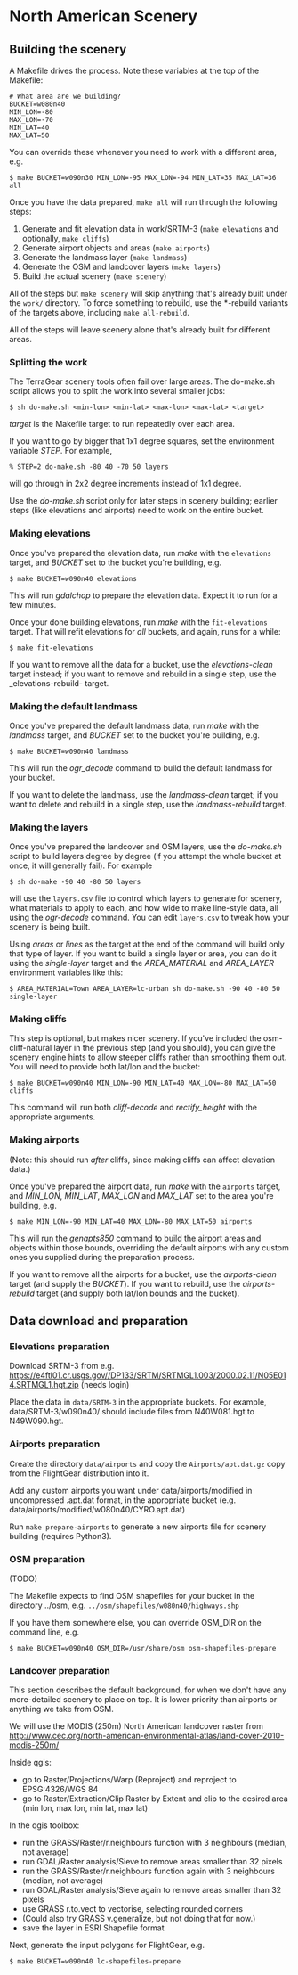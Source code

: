 North American Scenery
======================

## Building the scenery

A Makefile drives the process. Note these variables at the top of the Makefile:

```
# What area are we building?
BUCKET=w080n40
MIN_LON=-80
MAX_LON=-70
MIN_LAT=40
MAX_LAT=50
```

You can override these whenever you need to work with a different area, e.g.

```
$ make BUCKET=w090n30 MIN_LON=-95 MAX_LON=-94 MIN_LAT=35 MAX_LAT=36 all
```

Once you have the data prepared, ``make all`` will run through the following steps:

1. Generate and fit elevation data in work/SRTM-3 (``make elevations`` and optionally, ``make cliffs``)
2. Generate airport objects and areas (``make airports``)
3. Generate the landmass layer (``make landmass``)
4. Generate the OSM and landcover layers (``make layers``)
5. Build the actual scenery (``make scenery``)

All of the steps but ``make scenery`` will skip anything that's already built under the ``work/`` directory. To force something to rebuild, use the *-rebuild variants of the targets above, including ``make all-rebuild``.

All of the steps will leave scenery alone that's already built for different areas.

### Splitting the work

The TerraGear scenery tools often fail over large areas. The do-make.sh script allows you to split the work into several smaller jobs:

```
$ sh do-make.sh <min-lon> <min-lat> <max-lon> <max-lat> <target>
```

_target_ is the Makefile target to run repeatedly over each area.

If you want to go by bigger that 1x1 degree squares, set the environment variable _STEP_. For example,

```
% STEP=2 do-make.sh -80 40 -70 50 layers
```

will go through in 2x2 degree increments instead of 1x1 degree.

Use the _do-make.sh_ script only for later steps in scenery building; earlier steps (like elevations and airports) need to work on the entire bucket.


### Making elevations

Once you've prepared the elevation data, run _make_ with the ``elevations`` target, and _BUCKET_ set to the bucket you're building, e.g.

```
$ make BUCKET=w090n40 elevations
```

This will run _gdalchop_ to prepare the elevation data. Expect it to run for a few minutes.

Once your done building elevations, run _make_ with the ``fit-elevations`` target. That will refit elevations for *all* buckets, and again, runs for a while:

```
$ make fit-elevations
```

If you want to remove all the data for a bucket, use the _elevations-clean_ target instead; if you want to remove and rebuild in a single step, use the _elevations-rebuild- target.


### Making the default landmass

Once you've prepared the default landmass data, run _make_ with the _landmass_ target, and _BUCKET_ set to the bucket you're building, e.g.

```
$ make BUCKET=w090n40 landmass
```

This will run the _ogr\_decode_ command to build the default landmass for your bucket.

If you want to delete the landmass, use the _landmass-clean_ target; if you want to delete and rebuild in a single step, use the _landmass-rebuild_ target.

### Making the layers

Once you've prepared the landcover and OSM layers, use the _do-make.sh_ script to build layers degree by degree (if you attempt the whole bucket at once, it will generally fail). For example

```
$ sh do-make -90 40 -80 50 layers
```

will use the ``layers.csv`` file to control which layers to generate for scenery, what materials to apply to each, and how wide to make line-style data, all using the _ogr-decode_ command. You can edit ``layers.csv`` to tweak how your scenery is being built.

Using _areas_ or _lines_ as the target at the end of the command will build only that type of layer. If you want to build a single layer or area, you can do it using the _single-layer_ target and the _AREA\_MATERIAL_ and _AREA\_LAYER_ environment variables like this:

```
$ AREA_MATERIAL=Town AREA_LAYER=lc-urban sh do-make.sh -90 40 -80 50 single-layer
```

### Making cliffs

This step is optional, but makes nicer scenery. If you've included the osm-cliff-natural layer in the previous step (and you should), you can give the scenery engine hints to allow steeper cliffs rather than smoothing them out. You will need to provide both lat/lon and the bucket:

```
$ make BUCKET=w090n40 MIN_LON=-90 MIN_LAT=40 MAX_LON=-80 MAX_LAT=50 cliffs
```

This command will run both _cliff-decode_ and _rectify\_height_ with the appropriate arguments.

### Making airports

(Note: this should run _after_ cliffs, since making cliffs can affect elevation data.)

Once you've prepared the airport data, run _make_ with the ``airports`` target, and _MIN\_LON_, _MIN\_LAT_, _MAX\_LON_ and _MAX\_LAT_ set to the area you're building, e.g.

```
$ make MIN_LON=-90 MIN_LAT=40 MAX_LON=-80 MAX_LAT=50 airports
```

This will run the _genapts850_ command to build the airport areas and objects within those bounds, overriding the default airports with any custom ones you supplied during the preparation process.

If you want to remove all the airports for a bucket, use the _airports-clean_ target (and supply the _BUCKET_). If you want to rebuild, use the _airports-rebuild_ target (and supply both lat/lon bounds and the bucket).


## Data download and preparation

### Elevations preparation

Download SRTM-3 from e.g. https://e4ftl01.cr.usgs.gov//DP133/SRTM/SRTMGL1.003/2000.02.11/N05E014.SRTMGL1.hgt.zip (needs login)

Place the data in ``data/SRTM-3`` in the appropriate buckets. For example, data/SRTM-3/w090n40/ should include files from N40W081.hgt to N49W090.hgt.


### Airports preparation

Create the directory ``data/airports`` and copy the ``Airports/apt.dat.gz`` copy from the FlightGear distribution into it.

Add any custom airports you want under data/airports/modified in uncompressed .apt.dat format, in the appropriate bucket (e.g. data/airports/modified/w080n40/CYRO.apt.dat)

Run ``make prepare-airports`` to generate a new airports file for scenery building (requires Python3).


### OSM preparation

(TODO)

The Makefile expects to find OSM shapefiles for your bucket in the directory ../osm, e.g. ``../osm/shapefiles/w080n40/highways.shp``

If you have them somewhere else, you can override OSM_DIR on the command line, e.g.

```
$ make BUCKET=w090n40 OSM_DIR=/usr/share/osm osm-shapefiles-prepare
```

### Landcover preparation

This section describes the default background, for when we don't have any more-detailed scenery to place on top. It is lower priority than airports or anything we take from OSM.

We will use the MODIS (250m) North American landcover raster from http://www.cec.org/north-american-environmental-atlas/land-cover-2010-modis-250m/

Inside qgis:

- go to Raster/Projections/Warp (Reproject) and reproject to EPSG:4326/WGS 84
- go to Raster/Extraction/Clip Raster by Extent and clip to the desired area (min lon, max lon, min lat, max lat)

In the qgis toolbox:

- run the GRASS/Raster/r.neighbours function with 3 neighbours (median, not average)
- run GDAL/Raster analysis/Sieve to remove areas smaller than 32 pixels
- run the GRASS/Raster/r.neighbours function again with 3 neighbours (median, not average)
- run GDAL/Raster analysis/Sieve again to remove areas smaller than 32 pixels
- use GRASS r.to.vect to vectorise, selecting rounded corners
- (Could also try GRASS v.generalize, but not doing that for now.)
- save the layer in ESRI Shapefile format

Next, generate the input polygons for FlightGear, e.g.

```
$ make BUCKET=w090n40 lc-shapefiles-prepare
```

